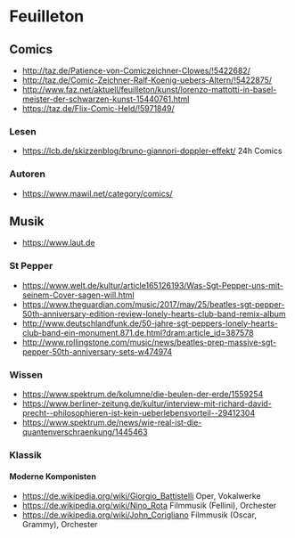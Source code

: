 # Feuilleton

## Comics

* http://taz.de/Patience-von-Comiczeichner-Clowes/!5422682/
* http://taz.de/Comic-Zeichner-Ralf-Koenig-uebers-Altern/!5422875/
* http://www.faz.net/aktuell/feuilleton/kunst/lorenzo-mattotti-in-basel-meister-der-schwarzen-kunst-15440761.html
* https://taz.de/Flix-Comic-Held/!5971849/

### Lesen

* https://lcb.de/skizzenblog/bruno-giannori-doppler-effekt/ 24h Comics

### Autoren

* https://www.mawil.net/category/comics/

## Musik

* https://www.laut.de

### St Pepper

* https://www.welt.de/kultur/article165126193/Was-Sgt-Pepper-uns-mit-seinem-Cover-sagen-will.html
* https://www.theguardian.com/music/2017/may/25/beatles-sgt-pepper-50th-anniversary-edition-review-lonely-hearts-club-band-remix-album
* http://www.deutschlandfunk.de/50-jahre-sgt-peppers-lonely-hearts-club-band-ein-monument.871.de.html?dram:article_id=387578
* http://www.rollingstone.com/music/news/beatles-prep-massive-sgt-pepper-50th-anniversary-sets-w474974


### Wissen

* https://www.spektrum.de/kolumne/die-beulen-der-erde/1559254
* https://www.berliner-zeitung.de/kultur/interview-mit-richard-david-precht--philosophieren-ist-kein-ueberlebensvorteil--29412304
* https://www.spektrum.de/news/wie-real-ist-die-quantenverschraenkung/1445463

### Klassik

#### Moderne Komponisten

* https://de.wikipedia.org/wiki/Giorgio_Battistelli Oper, Vokalwerke
* https://de.wikipedia.org/wiki/Nino_Rota Filmmusik (Fellini), Orchester
* https://de.wikipedia.org/wiki/John_Corigliano Filmmusik (Oscar, Grammy), Orchester
